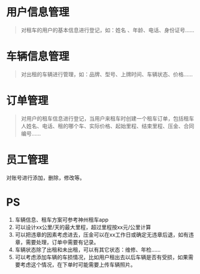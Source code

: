 # 用户信息管理

> 对租车的用户的基本信息进行登记，如：姓名 、年龄、电话、身份证号……

# 车辆信息管理

> 对出租的车辆进行管理，如：品牌、型号、上牌时间、车辆状态、价格……

# 订单管理

> 对用户的租车信息进行登记，当用户来租车时创建一个租车订单，包括租车人姓名、电话、租的哪个车、实际价格、起始里程、结束里程、压金、合同编号……

# 员工管理

对账号进行添加，删除，修改等。

# PS

1. 车辆信息、租车方案可参考神州租车app
2. 可以设计xx公里/天的最大里程，超过里程按xx元/公里计算
3. 可以把违章的因素考虑进去，压金可以在xx工作日或确定无违章后退，如有违章，需要处理，订单中需要有记录。
4. 车辆状态除了出租和未出租，可以有其它状态：维修、年检……
5. 可以考虑添加车辆的车损情况，比如用户租出去以后车辆是否有受损，如果需要考虑这个情况，在下单时可能需要上传车辆照片。